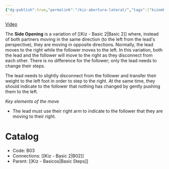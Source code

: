 ```yaml
---
{"dg-publish":true,"permalink":"/kiz-abertura-lateral/","tags":["kizomba/step"],"created":"2024-09-16T15:40:55.694-04:00","updated":"2025-01-28T12:14:15.524-05:00"}
---
```



[Video](https://youtu.be/INMI5SHywuc)

The **Side Opening** is a variation of [[Kiz - Basic 2\|Basic 2]] where, instead of both partners moving in the same direction (to the left from the lead's perspective), they are moving in opposite directions. Normally, the lead moves to the right while the follower moves to the left. In this variation, both the lead and the follower will move to the right as they disconnect from each other. There is no difference for the follower; only the lead needs to change their steps.

The lead needs to slightly disconnect from the follower and transfer their weight to the left foot in order to step to the right. At the same time, they should indicate to the follower that nothing has changed by gently pushing them to the left.

*Key elements of the move*
- The lead must use their right arm to indicate to the follower that they are moving to their right.

# Catalog

- Code: B03
- Connections: [[Kiz - Basic 2\|B02]]
- Parent: [[Kiz - Basicos\|Basic Steps]]
